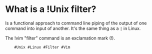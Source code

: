 # What is a !Unix filter?

Is a functional approach to command line piping of the output of one command into input of another.
It's the same thing as a `|` in Linux.

The !vim "filter" command is an exclamation mark (!).


        #Unix #Linux #Filter #Vim
